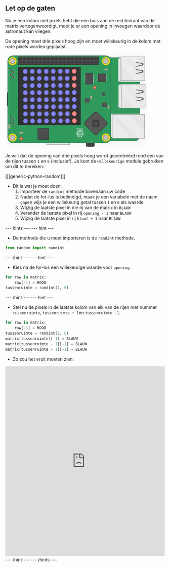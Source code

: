 ## Let op de gaten

Nu je een kolom met pixels hebt die een buis aan de rechterkant van de matrix vertegenwoordigt, moet je er een opening in invoegen waardoor de astronaut kan vliegen.

De opening moet drie pixels hoog zijn en moet willekeurig in de kolom met rode pixels worden geplaatst.

![tussenruimte](images/SH-2.png)

Je wilt dat de opening van drie pixels hoog wordt gecentreerd rond een van de rijen tussen `1` en `6` (inclusief). Je kunt de `willekeurige` module gebruiken om dit te bereiken:

[[[generic-python-random]]]

- Dit is wat je moet doen:
  1. Importeer de `randint` methode bovenaan uw code
  1. Nadat de for-lus is beëindigd, maak je een variabele met de naam `gap`en wijs je een willekeurig getal tussen `1` en `6` als waarde
  1. Wijzig de laatste pixel in die rij van de matrix in `BLAUW`
  1. Verander de laatste pixel in rij `opening - 1` naar `BLAUW`
  1. Wijzig de laatste pixel in rij `kloof + 1` naar `BLAUW`

--- hints ---
 --- hint ---
- De methode die u moet importeren is de `randint` methode.
```python
from random import randint
```
--- /hint ---
--- hint ---
- Kies na de for-lus een willekeurige waarde voor `opening`.
```python
for row in matrix:
    row[-1] = ROOD
tussenruimte = randint(1, 6)
```
--- /hint ---
--- hint ---
- Stel nu de pixels in de laatste kolom van elk van de rijen met nummer `tussenruimte`, `tussenruimte + 1`en `tussenruimte -1`.
```python
for row in matrix:
    row[-1] = ROOD
tussenruimte = randint(1, 6)
matrix[tussenruimte][-1] = BLAUW
matrix[tussenruimte - 1][-1] = BLAUW
matrix[tussenruimte + 1][+1] = BLAUW
```
- Zo zou het eruit moeten zien: 
<iframe src="https://trinket.io/embed/python/37ee188eb5" width="100%" height="600" frameborder="0" marginwidth="0" marginheight="0" allowfullscreen mark="crwd-mark"></iframe> 
--- /hint --- --- /hints ---
